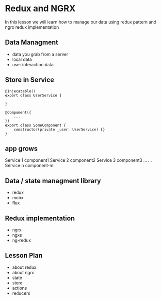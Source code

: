 # Redux and NGRX

In this lesson we will learn how to manage our data using redux pattern and ngrx redux implementation

## Data Managment

- data you grab from a server
- local data
- user interaction data

## Store in Service

```
@Injecatable()
export class UserService {
	
}

@Component({
	...
})
export class SomeComponent {
	constructor(private _user: UserService) {}
}
```

## app grows

Service 1			component1
Service 2			component2
Service 3			component3
...					...
Service n 			component-m

## Data / state managment library

- redux
- mobx
- flux

## Redux implementation

- ngrx
- ngxs
- ng-redux



## Lesson Plan

- about redux
- about ngrx
- state
- store
- actions
- reducers

